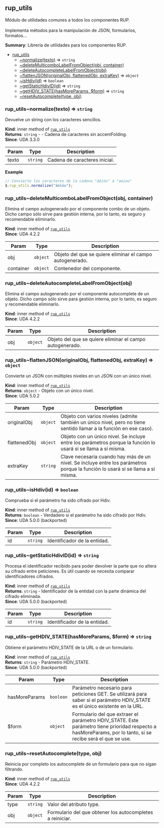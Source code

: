 <a name="jQuery.module_rup_utils"></a>

## rup\_utils
Módulo de utilidades comunes a todos los componentes RUP. <br/><br/>Implementa métodos para la manipulación de JSON, formularios, formatos...

**Summary**: Librería de utilidades para los componentes RUP.  

* [rup_utils](#jQuery.module_rup_utils)
    * [~normalize(texto)](#jQuery.module_rup_utils..normalize) ⇒ <code>string</code>
    * [~deleteMulticomboLabelFromObject(obj, container)](#jQuery.module_rup_utils..deleteMulticomboLabelFromObject)
    * [~deleteAutocompleteLabelFromObject(obj)](#jQuery.module_rup_utils..deleteAutocompleteLabelFromObject)
    * [~flattenJSON(originalObj, flattenedObj, extraKey)](#jQuery.module_rup_utils..flattenJSON) ⇒ <code>object</code>
    * [~isHdiv(id)](#jQuery.module_rup_utils..isHdiv) ⇒ <code>boolean</code>
    * [~getStaticHdivID(id)](#jQuery.module_rup_utils..getStaticHdivID) ⇒ <code>string</code>
    * [~getHDIV_STATE(hasMoreParams, $form)](#jQuery.module_rup_utils..getHDIV_STATE) ⇒ <code>string</code>
    * [~resetAutocomplete(type, obj)](#jQuery.module_rup_utils..resetAutocomplete)

<a name="jQuery.module_rup_utils..normalize"></a>

### rup_utils~normalize(texto) ⇒ <code>string</code>
Devuelve un string con los caracteres sencillos.

**Kind**: inner method of [<code>rup\_utils</code>](#jQuery.module_rup_utils)  
**Returns**: <code>string</code> - - Cadena de caracteres sin accentFolding.  
**Since**: UDA 3.3.0  

| Param | Type | Description |
| --- | --- | --- |
| texto | <code>string</code> | Cadena de caracteres inicial. |

**Example**  
```js
// Convierte los caracteres de la cadena "áéíóu" a "aeiou"$.rup_utils.normalize("áéíóu");
```
<a name="jQuery.module_rup_utils..deleteMulticomboLabelFromObject"></a>

### rup_utils~deleteMulticomboLabelFromObject(obj, container)
Elimina el campo autogenerado por el componente combo de un objeto. Dicho campo sólo sirve para gestión interna, por lo tanto, es seguro y recomendable eliminarlo.

**Kind**: inner method of [<code>rup\_utils</code>](#jQuery.module_rup_utils)  
**Since**: UDA 4.2.2  

| Param | Type | Description |
| --- | --- | --- |
| obj | <code>object</code> | Objeto del que se quiere eliminar el campo autogenerado. |
| container | <code>object</code> | Contenedor del componente. |

<a name="jQuery.module_rup_utils..deleteAutocompleteLabelFromObject"></a>

### rup_utils~deleteAutocompleteLabelFromObject(obj)
Elimina el campo autogenerado por el componente autocomplete de un objeto. Dicho campo sólo sirve para gestión interna, por lo tanto, es seguro y recomendable eliminarlo.

**Kind**: inner method of [<code>rup\_utils</code>](#jQuery.module_rup_utils)  
**Since**: UDA 4.2.2  

| Param | Type | Description |
| --- | --- | --- |
| obj | <code>object</code> | Objeto del que se quiere eliminar el campo autogenerado. |

<a name="jQuery.module_rup_utils..flattenJSON"></a>

### rup_utils~flattenJSON(originalObj, flattenedObj, extraKey) ⇒ <code>object</code>
Convierte un JSON con múltiples niveles en un JSON con un único nivel.

**Kind**: inner method of [<code>rup\_utils</code>](#jQuery.module_rup_utils)  
**Returns**: <code>object</code> - Objeto con un único nivel.  
**Since**: UDA 5.0.2  

| Param | Type | Description |
| --- | --- | --- |
| originalObj | <code>object</code> | Objeto con varios niveles (admite también un único nivel, pero no tiene sentido llamar a la función en ese caso). |
| flattenedObj | <code>object</code> | Objeto con un único nivel. Se incluye entre los parámetros porque la función lo usará si se llama a sí misma. |
| extraKey | <code>string</code> | Clave necesaria cuando hay más de un nivel. Se incluye entre los parámetros porque la función lo usará si se llama a sí misma. |

<a name="jQuery.module_rup_utils..isHdiv"></a>

### rup_utils~isHdiv(id) ⇒ <code>boolean</code>
Comprueba si el parámetro ha sido cifrado por Hdiv.

**Kind**: inner method of [<code>rup\_utils</code>](#jQuery.module_rup_utils)  
**Returns**: <code>boolean</code> - Verdadero si el parámetro ha sido cifrado por Hdiv.  
**Since**: UDA 5.0.0 (backported)  

| Param | Type | Description |
| --- | --- | --- |
| id | <code>string</code> | Identificador de la entidad. |

<a name="jQuery.module_rup_utils..getStaticHdivID"></a>

### rup_utils~getStaticHdivID(id) ⇒ <code>string</code>
Procesa el identificador recibido para poder devolver la parte que no altera su cifrado entre peticiones.Es útil cuando se necesita comparar identificadores cifrados.

**Kind**: inner method of [<code>rup\_utils</code>](#jQuery.module_rup_utils)  
**Returns**: <code>string</code> - Identificador de la entidad con la parte dinámica del cifrado eliminada.  
**Since**: UDA 5.0.0 (backported)  

| Param | Type | Description |
| --- | --- | --- |
| id | <code>string</code> | Identificador de la entidad. |

<a name="jQuery.module_rup_utils..getHDIV_STATE"></a>

### rup_utils~getHDIV\_STATE(hasMoreParams, $form) ⇒ <code>string</code>
Obtiene el parámetro HDIV_STATE de la URL o de un formulario.

**Kind**: inner method of [<code>rup\_utils</code>](#jQuery.module_rup_utils)  
**Returns**: <code>string</code> - Parámetro HDIV_STATE.  
**Since**: UDA 5.0.0 (backported)  

| Param | Type | Description |
| --- | --- | --- |
| hasMoreParams | <code>boolean</code> | Parámetro necesario para peticiones GET. Se utilizará para saber si el parámetro HDIV_STATE es el único existente en la URL. |
| $form | <code>object</code> | Formulario del que extraer el parámetro HDIV_STATE. Este parámetro tiene prioridad respecto a hasMoreParams, por lo tanto, si se recibe será el que se use. |

<a name="jQuery.module_rup_utils..resetAutocomplete"></a>

### rup_utils~resetAutocomplete(type, obj)
Reinicia por completo los autocomplete de un formulario para que no sigan filtrando.

**Kind**: inner method of [<code>rup\_utils</code>](#jQuery.module_rup_utils)  
**Since**: UDA 4.2.2  

| Param | Type | Description |
| --- | --- | --- |
| type | <code>string</code> | Valor del atributo type. |
| obj | <code>object</code> | Formulario del que obtener los autocompletes a reiniciar. |

